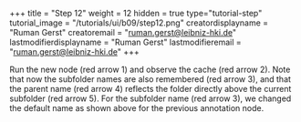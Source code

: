 +++
title = "Step 12"
weight = 12
hidden = true
type="tutorial-step"
tutorial_image = "/tutorials/ui/b09/step12.png"
creatordisplayname = "Ruman Gerst"
creatoremail = "ruman.gerst@leibniz-hki.de"
lastmodifierdisplayname = "Ruman Gerst"
lastmodifieremail = "ruman.gerst@leibniz-hki.de"
+++

Run the new node (red arrow 1) and observe the cache (red arrow 2). Note that now the subfolder names are also remembered (red arrow 3), and that the parent name (red arrow 4) reflects the folder directly above the current subfolder (red arrow 5). For the subfolder name (red arrow 3), we changed the default name as shown above for the previous annotation node. 